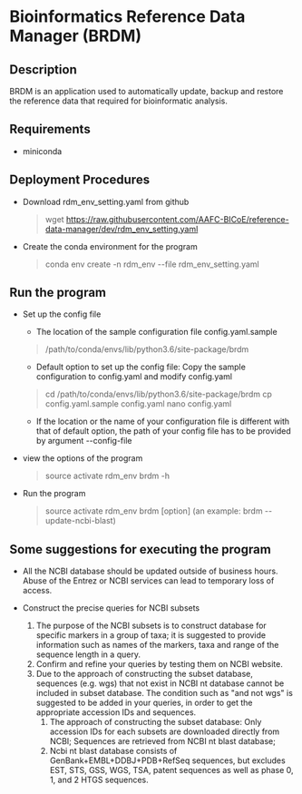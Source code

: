 # Bioinformatics Reference Data Manager (BRDM)

## Description
BRDM is an application used to automatically update, backup and restore the reference data that required for bioinformatic analysis.

## Requirements

* miniconda

## Deployment Procedures

* Download rdm_env_setting.yaml from github
  > wget https://raw.githubusercontent.com/AAFC-BICoE/reference-data-manager/dev/rdm_env_setting.yaml

* Create the conda environment for the program
  > conda env create -n rdm_env --file rdm_env_setting.yaml 

## Run the program

* Set up the config file
  * The location of the sample configuration file config.yaml.sample
  > /path/to/conda/envs/lib/python3.6/site-package/brdm
  * Default option to set up the config file: Copy the sample configuration to config.yaml and modify config.yaml
  > cd /path/to/conda/envs/lib/python3.6/site-package/brdm
  > cp config.yaml.sample config.yaml
  > nano config.yaml
  * If the location or the name of your configuration file is different with that of default option, the path of your config file has to be provided by argument --config-file

* view the options of the program
  > source activate rdm_env
  > brdm -h

* Run the program
  > source activate rdm_env
  > brdm [option]
  (an example: brdm --update-ncbi-blast)

## Some suggestions for executing the program

* All the NCBI database should be updated outside of business hours. Abuse of the Entrez or NCBI services can lead to temporary
   loss of access.

* Construct the precise queries for NCBI subsets
   1. The purpose of the NCBI subsets is to construct database for specific markers in a group of taxa;
     it is suggested to provide information such as names of the markers, taxa and range of the sequence length in a query.
   2. Confirm and refine your queries by testing them on NCBI website.
   3. Due to the approach of constructing the subset database, sequences (e.g. wgs) that not exist in NCBI nt database cannot be included in subset database. The condition such as "and not wgs" is suggested to be added in your queries, in order to get the appropriate accession IDs and sequences.
    	1. The approach of constructing the subset database: Only accession IDs for each subsets are downloaded directly from NCBI; Sequences are retrieved from NCBI nt blast database;
    	2. Ncbi nt blast database consists of GenBank+EMBL+DDBJ+PDB+RefSeq sequences, but excludes EST, STS, GSS, WGS, TSA, patent sequences as well as phase 0, 1, and 2 HTGS sequences.

